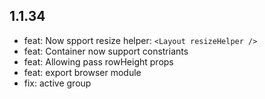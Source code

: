 
## 1.1.34

+ feat: Now spport resize helper: `<Layout resizeHelper />`
+ feat: Container now support constriants
+ feat: Allowing pass rowHeight props
+ feat: export browser module
+ fix: active group
